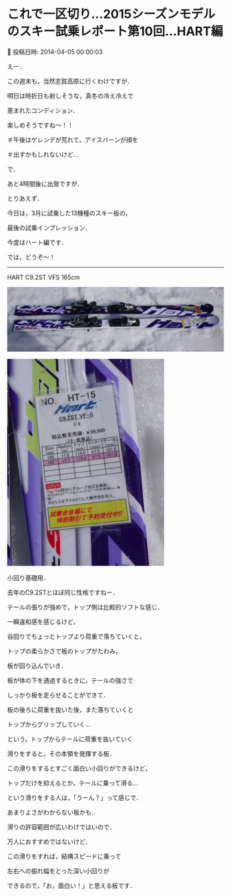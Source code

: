 # これで一区切り…2015シーズンモデルのスキー試乗レポート第10回…HART編

📅 投稿日時: 2014-04-05 00:00:03

えー．


この週末も，当然志賀高原に行くわけですが．





明日は時折日も射しそうな，真冬の冷え冷えで


恵まれたコンディション．


楽しめそうですね～！！


＃午後はゲレンデが荒れて，アイスバーンが顔を


＃出すかもしれないけど…





で．


あと4時間後に出発ですが．


とりあえず．


今日は，3月に試乗した13機種のスキー板の，


最後の試乗インプレッション．


今度はハート編です．





では，どうぞ～！


[]()


---





HART C9.2ST VFS 165cm




![3edf3b21115cf169bc91a6d56cdfedf6.jpg](images/3edf3b21115cf169bc91a6d56cdfedf6.jpg)









![e8757ac814a072dcf37813b9d6500144.jpg](images/e8757ac814a072dcf37813b9d6500144.jpg)







小回り基礎用．





去年のC9.2STとほぼ同じ性格ですねー．


テールの張りが強めで，トップ側は比較的ソフトな感じ．


一瞬違和感を感じるけど，


谷回りでちょっとトップより荷重で落ちていくと，


トップの柔らかさで板のトップがたわみ，


板が回り込んでいき．


板が体の下を通過するときに，テールの強さで


しっかり板を走らせることができて．


板の後ろに荷重を抜いた後，また落ちていくと


トップからグリップしていく…


という，トップからテールに荷重を抜いていく


滑りをすると，その本領を発揮する板．


この滑りをするとすごく面白い小回りができるけど，


トップだけを抑えるとか，テールに乗って滑る…


という滑りをする人は，「うーん？」って感じで．


あまりよさがわからない板かも．





滑りの許容範囲が広いわけではいので．


万人におすすめではないけど．


この滑りをすれば，結構スピードに乗って


左右への振れ幅をとった深い小回りが


できるので，「お，面白い！」と思える板です．

